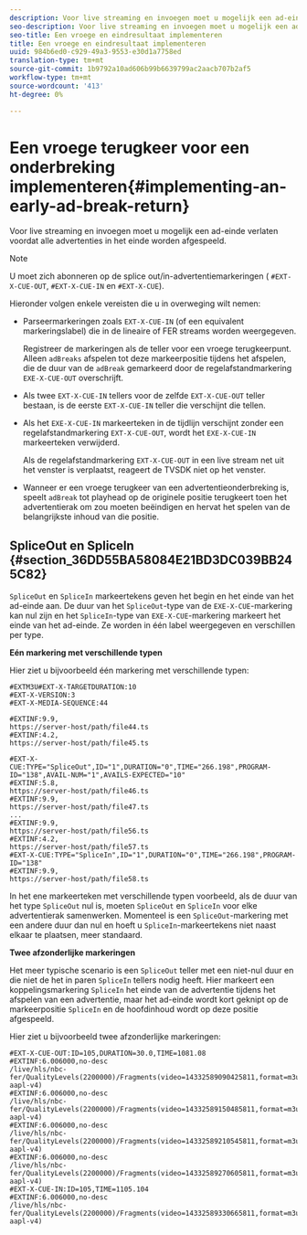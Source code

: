 ```yaml
---
description: Voor live streaming en invoegen moet u mogelijk een ad-einde verlaten voordat alle advertenties in het einde worden afgespeeld.
seo-description: Voor live streaming en invoegen moet u mogelijk een ad-einde verlaten voordat alle advertenties in het einde worden afgespeeld.
seo-title: Een vroege en eindresultaat implementeren
title: Een vroege en eindresultaat implementeren
uuid: 984b6ed0-c929-49a3-9553-e30d1a7758ed
translation-type: tm+mt
source-git-commit: 1b9792a10ad606b99b6639799ac2aacb707b2af5
workflow-type: tm+mt
source-wordcount: '413'
ht-degree: 0%

---
```



# Een vroege terugkeer voor een onderbreking implementeren{#implementing-an-early-ad-break-return}

Voor live streaming en invoegen moet u mogelijk een ad-einde verlaten voordat alle advertenties in het einde worden afgespeeld.

>[!NOTE]
>
>U moet zich abonneren op de splice out/in-advertentiemarkeringen ( `#EXT-X-CUE-OUT`, `#EXT-X-CUE-IN` en `#EXT-X-CUE`).

Hieronder volgen enkele vereisten die u in overweging wilt nemen:

* Parseermarkeringen zoals `EXT-X-CUE-IN` (of een equivalent markeringslabel) die in de lineaire of FER streams worden weergegeven.

   Registreer de markeringen als de teller voor een vroege terugkeerpunt. Alleen `adBreaks` afspelen tot deze markeerpositie tijdens het afspelen, die de duur van de `adBreak` gemarkeerd door de regelafstandmarkering `EXE-X-CUE-OUT` overschrijft.

* Als twee `EXT-X-CUE-IN` tellers voor de zelfde `EXT-X-CUE-OUT` teller bestaan, is de eerste `EXT-X-CUE-IN` teller die verschijnt die tellen.

* Als het `EXE-X-CUE-IN` markeerteken in de tijdlijn verschijnt zonder een regelafstandmarkering `EXT-X-CUE-OUT`, wordt het `EXE-X-CUE-IN` markeerteken verwijderd.

   Als de regelafstandmarkering `EXT-X-CUE-OUT` in een live stream net uit het venster is verplaatst, reageert de TVSDK niet op het venster.

* Wanneer er een vroege terugkeer van een advertentieonderbreking is, speelt `adBreak` tot playhead op de originele positie terugkeert toen het advertentierak om zou moeten beëindigen en hervat het spelen van de belangrijkste inhoud van die positie.

## SpliceOut en SpliceIn {#section_36DD55BA58084E21BD3DC039BB245C82}

`SpliceOut` en  `SpliceIn` markeertekens geven het begin en het einde van het ad-einde aan. De duur van het `SpliceOut`-type van de `EXE-X-CUE`-markering kan nul zijn en het `SpliceIn`-type van `EXE-X-CUE`-markering markeert het einde van het ad-einde. Ze worden in één label weergegeven en verschillen per type.

**Eén markering met verschillende typen**

Hier ziet u bijvoorbeeld één markering met verschillende typen:

```
#EXTM3U#EXT-X-TARGETDURATION:10
#EXT-X-VERSION:3
#EXT-X-MEDIA-SEQUENCE:44
  
#EXTINF:9.9,
https://server-host/path/file44.ts
#EXTINF:4.2,
https://server-host/path/file45.ts
  
#EXT-X-CUE:TYPE="SpliceOut",ID="1",DURATION="0",TIME="266.198",PROGRAM-ID="138",AVAIL-NUM="1",AVAILS-EXPECTED="10"
#EXTINF:5.8,
https://server-host/path/file46.ts
#EXTINF:9.9,
https://server-host/path/file47.ts
...
#EXTINF:9.9,
https://server-host/path/file56.ts
#EXTINF:4.2,
https://server-host/path/file57.ts
#EXT-X-CUE:TYPE="SpliceIn",ID="1",DURATION="0",TIME="266.198",PROGRAM-ID="138"
#EXTINF:9.9,
https://server-host/path/file58.ts
```

In het ene markeerteken met verschillende typen voorbeeld, als de duur van het type `SpliceOut` nul is, moeten `SpliceOut` en `SpliceIn` voor elke advertentierak samenwerken. Momenteel is een `SpliceOut`-markering met een andere duur dan nul en hoeft u `SpliceIn`-markeertekens niet naast elkaar te plaatsen, meer standaard.

**Twee afzonderlijke markeringen**

Het meer typische scenario is een `SpliceOut` teller met een niet-nul duur en die niet de het in paren `SpliceIn` tellers nodig heeft. Hier markeert een koppelingsmarkering `SpliceIn` het einde van de advertentie tijdens het afspelen van een advertentie, maar het ad-einde wordt kort geknipt op de markeerpositie `SpliceIn` en de hoofdinhoud wordt op deze positie afgespeeld.

Hier ziet u bijvoorbeeld twee afzonderlijke markeringen:

```
#EXT-X-CUE-OUT:ID=105,DURATION=30.0,TIME=1081.08
#EXTINF:6.006000,no-desc
/live/hls/nbc-fer/QualityLevels(2200000)/Fragments(video=14332589090425811,format=m3u8-aapl-v4)
#EXTINF:6.006000,no-desc
/live/hls/nbc-fer/QualityLevels(2200000)/Fragments(video=14332589150485811,format=m3u8-aapl-v4)
#EXTINF:6.006000,no-desc
/live/hls/nbc-fer/QualityLevels(2200000)/Fragments(video=14332589210545811,format=m3u8-aapl-v4)
#EXTINF:6.006000,no-desc
/live/hls/nbc-fer/QualityLevels(2200000)/Fragments(video=14332589270605811,format=m3u8-aapl-v4)
#EXT-X-CUE-IN:ID=105,TIME=1105.104
#EXTINF:6.006000,no-desc
/live/hls/nbc-fer/QualityLevels(2200000)/Fragments(video=14332589330665811,format=m3u8-aapl-v4)
```

